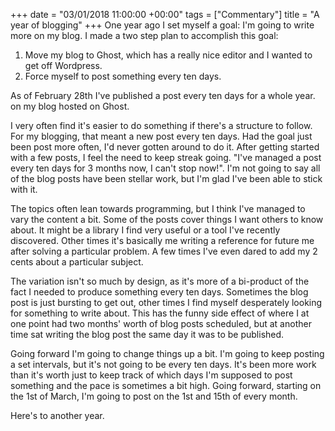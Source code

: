 +++
date = "03/01/2018 11:00:00 +00:00"
tags = ["Commentary"]
title = "A year of blogging"
+++
One year ago I set myself a goal: I'm going to write more on my blog. I made a
two step plan to accomplish this goal:

 1. Move my blog to Ghost, which has a really nice editor and I wanted to get
    off Wordpress.
 2. Force myself to post something every ten days.

As of February 28th I've published a post every ten days for a whole year. on my
blog hosted on Ghost.

I very often find it's easier to do something if there's a structure to follow.
For my blogging, that meant a new post every ten days. Had the goal just been
post more often, I'd never gotten around to do it. After getting started with a
few posts, I feel the need to keep streak going. "I've managed a post every ten
days for 3 months now, I can't stop now!". I'm not going to say all of the blog
posts have been stellar work, but I'm glad I've been able to stick with it.

The topics often lean towards programming, but I think I've managed to vary the
content a bit. Some of the posts cover things I want others to know about. It
might be a library I find very useful or a tool I've recently discovered. Other
times it's basically me writing a reference for future me after solving a
particular problem. A few times I've even dared to add my 2 cents about a
particular subject.

The variation isn't so much by design, as it's more of a bi-product of the fact
I needed to produce something every ten days. Sometimes the blog post is just
bursting to get out, other times I find myself desperately looking for something
to write about. This has the funny side effect of where I at one point had two
months' worth of blog posts scheduled, but at another time sat writing the blog
post the same day it was to be published.

Going forward I'm going to change things up a bit. I'm going to keep posting a
set intervals, but it's not going to be every ten days. It's been more work than
it's worth just to keep track of which days I'm supposed to post something and
the pace is sometimes a bit high. Going forward, starting on the 1st of March,
I'm going to post on the 1st and 15th of every month.

Here's to another year.
